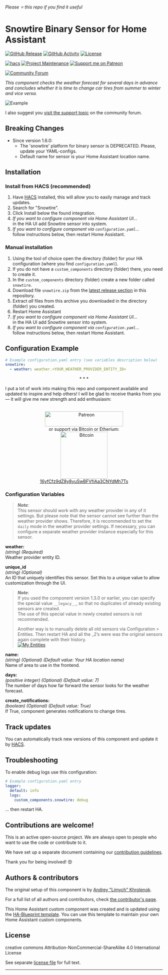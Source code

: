*Please :star: this repo if you find it useful*

# Snowtire Binary Sensor for Home Assistant

[![GitHub Release][releases-shield]][releases]
[![GitHub Activity][commits-shield]][commits]
[![License][license-shield]][license]

[![hacs][hacs-shield]][hacs]
[![Project Maintenance][maintenance-shield]][user_profile]
[![Support me on Patreon][patreon-shield]][patreon]

[![Community Forum][forum-shield]][forum]

_This component checks the weather forecast for several days in advance and concludes whether it is time to change car tires from summer to winter and vice versa._

![Example][exampleimg]

I also suggest you [visit the support topic][forum] on the community forum.

## Breaking Changes

* Since version 1.6.0:
  * The 'snowtire' platform for binary sensor is DEPRECATED. Please, update your YAML-configs.
  * Default name for sensor is your Home Assistant location name.

## Installation

### Install from HACS (recommended)

1. Have [HACS][hacs] installed, this will allow you to easily manage and track updates.
1. Search for "Snowtire".
1. Click Install below the found integration.
1. _If you want to configure component via Home Assistant UI..._\
    in the HA UI add Snowtire sensor into system.
1. _If you want to configure component via `configuration.yaml`..._\
    follow instructions below, then restart Home Assistant.

### Manual installation

1. Using the tool of choice open the directory (folder) for your HA configuration (where you find `configuration.yaml`).
1. If you do not have a `custom_components` directory (folder) there, you need to create it.
1. In the `custom_components` directory (folder) create a new folder called `snowtire`.
1. Download file `snowtire.zip` from the [latest release section][releases-latest] in this repository.
1. Extract _all_ files from this archive you downloaded in the directory (folder) you created.
1. Restart Home Assistant
1. _If you want to configure component via Home Assistant UI..._\
    in the HA UI add Snowtire sensor into system.
1. _If you want to configure component via `configuration.yaml`..._\
    follow instructions below, then restart Home Assistant.

## Configuration Example

```yaml
# Example configuration.yaml entry (see variables description below)
snowtire:
  - weather: weather.<YOUR_WEATHER_PROVIDER_ENTITY_ID>
```

<p align="center">* * *</p>
I put a lot of work into making this repo and component available and updated to inspire and help others! I will be glad to receive thanks from you — it will give me new strength and add enthusiasm:
<p align="center"><br>
<a href="https://www.patreon.com/join/limych?" target="_blank"><img src="http://khrolenok.ru/support_patreon.png" alt="Patreon" width="250" height="48"></a>
<br>or&nbsp;support via Bitcoin or Etherium:<br>
<a href="https://sochain.com/address/BTC/16yfCfz9dZ8y8yuSwBFVfiAa3CNYdMh7Ts" target="_blank"><img src="http://khrolenok.ru/support_bitcoin.png" alt="Bitcoin" width="150"><br>
16yfCfz9dZ8y8yuSwBFVfiAa3CNYdMh7Ts</a>
</p>

### Configuration Variables

> **_Note_**:\
> This sensor should work with any weather provider in any of it settings. But please note that the sensor cannot see further than the weather provider shows. Therefore, it is recommended to set the `daily` mode in the weather provider settings. If necessary, you can configure a separate weather provider instance especially for this sensor.

**weather:**\
  _(string) (Required)_\
  Weather provider entity ID.

**unique_id**\
  _(string) (Optional)_\
  An ID that uniquely identifies this sensor. Set this to a unique value to allow customization through the UI.

> **_Note_**:\
> If you used the component version 1.3.0 or earlier, you can specify the special value `__legacy__`, so that no duplicates of already existing sensors are created.\
> The use of this special value in newly created sensors is not recommended.
>
> Another way is to manually delete all old sensors via Configuration > Entities. Then restart HA and all the _2’s were was the original sensors again complete with their history.\
  [![My Entities](https://my.home-assistant.io/badges/entities.svg)](https://my.home-assistant.io/redirect/entities/)

**name:**\
  _(string) (Optional) (Default value: Your HA location name)_\
  Name of area to use in the frontend.

**days:**\
  _(positive integer) (Optional) (Default value: 7)_\
  The number of days how far forward the sensor looks for the weather forecast.

**create_notifications:**\
  _(boolean) (Optional) (Default value: True)_\
  If True, component generates notifications to change tires.

## Track updates

You can automatically track new versions of this component and update it by [HACS][hacs].

## Troubleshooting

To enable debug logs use this configuration:
```yaml
# Example configuration.yaml entry
logger:
  default: info
  logs:
    custom_components.snowtire: debug
```
... then restart HA.

## Contributions are welcome!

This is an active open-source project. We are always open to people who want to use the code or contribute to it.

We have set up a separate document containing our [contribution guidelines](CONTRIBUTING.md).

Thank you for being involved! :heart_eyes:

## Authors & contributors

The original setup of this component is by [Andrey "Limych" Khrolenok](https://github.com/Limych).

For a full list of all authors and contributors, check [the contributor's page][contributors].

This Home Assistant custom component was created and is updated using the [HA-Blueprint template](https://github.com/Limych/ha-blueprint). You can use this template to maintain your own Home Assistant custom components.

## License

creative commons Attribution-NonCommercial-ShareAlike 4.0 International License

See separate [license file](LICENSE.md) for full text.

***

[component]: https://github.com/Limych/ha-snowtire
[commits-shield]: https://img.shields.io/github/commit-activity/y/Limych/ha-snowtire.svg?style=popout
[commits]: https://github.com/Limych/ha-snowtire/commits/dev
[hacs-shield]: https://img.shields.io/badge/HACS-Default-orange.svg?style=popout
[hacs]: https://hacs.xyz
[exampleimg]: https://github.com/Limych/ha-snowtire/raw/dev/example.jpg
[forum-shield]: https://img.shields.io/badge/community-forum-brightgreen.svg?style=popout
[forum]: https://community.home-assistant.io/t/snowtire-sensor/286111
[license]: https://github.com/Limych/ha-snowtire/blob/main/LICENSE.md
[license-shield]: https://img.shields.io/badge/license-Creative_Commons_BY--NC--SA_License-lightgray.svg?style=popout
[maintenance-shield]: https://img.shields.io/badge/maintainer-Andrey%20Khrolenok%20%40Limych-blue.svg?style=popout
[releases-shield]: https://img.shields.io/github/release/Limych/ha-snowtire.svg?style=popout
[releases]: https://github.com/Limych/ha-snowtire/releases
[releases-latest]: https://github.com/Limych/ha-snowtire/releases/latest
[user_profile]: https://github.com/Limych
[report_bug]: https://github.com/Limych/ha-snowtire/issues/new?template=bug_report.md
[suggest_idea]: https://github.com/Limych/ha-snowtire/issues/new?template=feature_request.md
[contributors]: https://github.com/Limych/ha-snowtire/graphs/contributors
[patreon-shield]: https://img.shields.io/endpoint.svg?url=https%3A%2F%2Fshieldsio-patreon.vercel.app%2Fapi%3Fusername%3DLimych%26type%3Dpatrons&style=popout
[patreon]: https://www.patreon.com/join/limych
